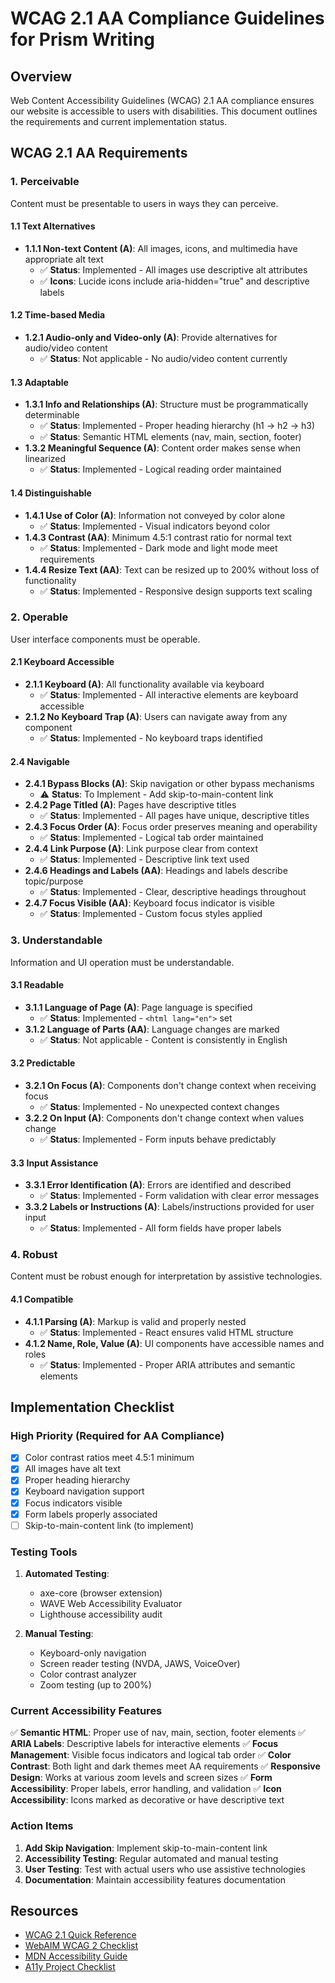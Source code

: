 # WCAG 2.1 AA Compliance Guidelines for Prism Writing

## Overview
Web Content Accessibility Guidelines (WCAG) 2.1 AA compliance ensures our website is accessible to users with disabilities. This document outlines the requirements and current implementation status.

## WCAG 2.1 AA Requirements

### 1. Perceivable
Content must be presentable to users in ways they can perceive.

#### 1.1 Text Alternatives
- **1.1.1 Non-text Content (A)**: All images, icons, and multimedia have appropriate alt text
  - ✅ **Status**: Implemented - All images use descriptive alt attributes
  - ✅ **Icons**: Lucide icons include aria-hidden="true" and descriptive labels

#### 1.2 Time-based Media
- **1.2.1 Audio-only and Video-only (A)**: Provide alternatives for audio/video content
  - ✅ **Status**: Not applicable - No audio/video content currently

#### 1.3 Adaptable
- **1.3.1 Info and Relationships (A)**: Structure must be programmatically determinable
  - ✅ **Status**: Implemented - Proper heading hierarchy (h1 → h2 → h3)
  - ✅ **Status**: Semantic HTML elements (nav, main, section, footer)
- **1.3.2 Meaningful Sequence (A)**: Content order makes sense when linearized
  - ✅ **Status**: Implemented - Logical reading order maintained

#### 1.4 Distinguishable
- **1.4.1 Use of Color (A)**: Information not conveyed by color alone
  - ✅ **Status**: Implemented - Visual indicators beyond color
- **1.4.3 Contrast (AA)**: Minimum 4.5:1 contrast ratio for normal text
  - ✅ **Status**: Implemented - Dark mode and light mode meet requirements
- **1.4.4 Resize Text (AA)**: Text can be resized up to 200% without loss of functionality
  - ✅ **Status**: Implemented - Responsive design supports text scaling

### 2. Operable
User interface components must be operable.

#### 2.1 Keyboard Accessible
- **2.1.1 Keyboard (A)**: All functionality available via keyboard
  - ✅ **Status**: Implemented - All interactive elements are keyboard accessible
- **2.1.2 No Keyboard Trap (A)**: Users can navigate away from any component
  - ✅ **Status**: Implemented - No keyboard traps identified

#### 2.4 Navigable
- **2.4.1 Bypass Blocks (A)**: Skip navigation or other bypass mechanisms
  - ⚠️ **Status**: To Implement - Add skip-to-main-content link
- **2.4.2 Page Titled (A)**: Pages have descriptive titles
  - ✅ **Status**: Implemented - All pages have unique, descriptive titles
- **2.4.3 Focus Order (A)**: Focus order preserves meaning and operability
  - ✅ **Status**: Implemented - Logical tab order maintained
- **2.4.4 Link Purpose (A)**: Link purpose clear from context
  - ✅ **Status**: Implemented - Descriptive link text used
- **2.4.6 Headings and Labels (AA)**: Headings and labels describe topic/purpose
  - ✅ **Status**: Implemented - Clear, descriptive headings throughout
- **2.4.7 Focus Visible (AA)**: Keyboard focus indicator is visible
  - ✅ **Status**: Implemented - Custom focus styles applied

### 3. Understandable
Information and UI operation must be understandable.

#### 3.1 Readable
- **3.1.1 Language of Page (A)**: Page language is specified
  - ✅ **Status**: Implemented - `<html lang="en">` set
- **3.1.2 Language of Parts (AA)**: Language changes are marked
  - ✅ **Status**: Not applicable - Content is consistently in English

#### 3.2 Predictable
- **3.2.1 On Focus (A)**: Components don't change context when receiving focus
  - ✅ **Status**: Implemented - No unexpected context changes
- **3.2.2 On Input (A)**: Components don't change context when values change
  - ✅ **Status**: Implemented - Form inputs behave predictably

#### 3.3 Input Assistance
- **3.3.1 Error Identification (A)**: Errors are identified and described
  - ✅ **Status**: Implemented - Form validation with clear error messages
- **3.3.2 Labels or Instructions (A)**: Labels/instructions provided for user input
  - ✅ **Status**: Implemented - All form fields have proper labels

### 4. Robust
Content must be robust enough for interpretation by assistive technologies.

#### 4.1 Compatible
- **4.1.1 Parsing (A)**: Markup is valid and properly nested
  - ✅ **Status**: Implemented - React ensures valid HTML structure
- **4.1.2 Name, Role, Value (A)**: UI components have accessible names and roles
  - ✅ **Status**: Implemented - Proper ARIA attributes and semantic elements

## Implementation Checklist

### High Priority (Required for AA Compliance)
- [x] Color contrast ratios meet 4.5:1 minimum
- [x] All images have alt text
- [x] Proper heading hierarchy
- [x] Keyboard navigation support
- [x] Focus indicators visible
- [x] Form labels properly associated
- [ ] Skip-to-main-content link (to implement)

### Testing Tools
1. **Automated Testing**:
   - axe-core (browser extension)
   - WAVE Web Accessibility Evaluator
   - Lighthouse accessibility audit

2. **Manual Testing**:
   - Keyboard-only navigation
   - Screen reader testing (NVDA, JAWS, VoiceOver)
   - Color contrast analyzer
   - Zoom testing (up to 200%)

### Current Accessibility Features
✅ **Semantic HTML**: Proper use of nav, main, section, footer elements
✅ **ARIA Labels**: Descriptive labels for interactive elements
✅ **Focus Management**: Visible focus indicators and logical tab order
✅ **Color Contrast**: Both light and dark themes meet AA requirements
✅ **Responsive Design**: Works at various zoom levels and screen sizes
✅ **Form Accessibility**: Proper labels, error handling, and validation
✅ **Icon Accessibility**: Icons marked as decorative or have descriptive text

### Action Items
1. **Add Skip Navigation**: Implement skip-to-main-content link
2. **Accessibility Testing**: Regular automated and manual testing
3. **User Testing**: Test with actual users who use assistive technologies
4. **Documentation**: Maintain accessibility features documentation

## Resources
- [WCAG 2.1 Quick Reference](https://www.w3.org/WAI/WCAG21/quickref/)
- [WebAIM WCAG 2 Checklist](https://webaim.org/standards/wcag/checklist)
- [MDN Accessibility Guide](https://developer.mozilla.org/en-US/docs/Web/Accessibility)
- [A11y Project Checklist](https://www.a11yproject.com/checklist/)
